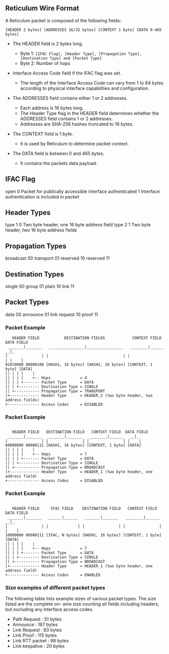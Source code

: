 ## Reticulum Wire Format

A Reticulum packet is composed of the following fields:

```
[HEADER 2 bytes] [ADDRESSES 16/32 bytes] [CONTEXT 1 byte] [DATA 0-465 bytes]
```

- The HEADER field is 2 bytes long.

  - Byte 1: `[IFAC Flag], [Header Type], [Propagation Type], [Destination Type] and [Packet Type]`
  - Byte 2: Number of hops

- Interface Access Code field if the IFAC flag was set.

  - The length of the Interface Access Code can vary from
    1 to 64 bytes according to physical interface
    capabilities and configuration.

- The ADDRESSES field contains either 1 or 2 addresses.

  - Each address is 16 bytes long.
  - The Header Type flag in the HEADER field determines
    whether the ADDRESSES field contains 1 or 2 addresses.
  - Addresses are SHA-256 hashes truncated to 16 bytes.

- The CONTEXT field is 1 byte.

  - It is used by Reticulum to determine packet context.

- The DATA field is between 0 and 465 bytes.
  - It contains the packets data payload.

## IFAC Flag

open 0 Packet for publically accessible interface
authenticated 1 Interface authentication is included in packet

## Header Types

type 1 0 Two byte header, one 16 byte address field
type 2 1 Two byte header, two 16 byte address fields

## Propagation Types

broadcast 00
transport 01
reserved 10
reserved 11

## Destination Types

single 00
group 01
plain 10
link 11

## Packet Types

data 00
announce 01
link request 10
proof 11

### Packet Example

```
   HEADER FIELD           DESTINATION FIELDS            CONTEXT FIELD  DATA FIELD
 _______|_______   ________________|________________   ________|______   __|_
|               | |                                 | |               | |    |
01010000 00000100 [HASH1, 16 bytes] [HASH2, 16 bytes] [CONTEXT, 1 byte] [DATA]
|| | | |    |
|| | | |    +-- Hops             = 4
|| | | +------- Packet Type      = DATA
|| | +--------- Destination Type = SINGLE
|| +----------- Propagation Type = TRANSPORT
|+------------- Header Type      = HEADER_2 (two byte header, two address fields)
+-------------- Access Codes     = DISABLED
```

### Packet Example

```

   HEADER FIELD   DESTINATION FIELD   CONTEXT FIELD  DATA FIELD
 _______|_______   _______|_______   ________|______   __|_
|               | |               | |               | |    |
00000000 00000111 [HASH1, 16 bytes] [CONTEXT, 1 byte] [DATA]
|| | | |    |
|| | | |    +-- Hops             = 7
|| | | +------- Packet Type      = DATA
|| | +--------- Destination Type = SINGLE
|| +----------- Propagation Type = BROADCAST
|+------------- Header Type      = HEADER_1 (two byte header, one address field)
+-------------- Access Codes     = DISABLED
```

### Packet Example

```

   HEADER FIELD     IFAC FIELD    DESTINATION FIELD   CONTEXT FIELD  DATA FIELD
 _______|_______   ______|______   _______|_______   ________|______   __|_
|               | |             | |               | |               | |    |
10000000 00000111 [IFAC, N bytes] [HASH1, 16 bytes] [CONTEXT, 1 byte] [DATA]
|| | | |    |
|| | | |    +-- Hops             = 7
|| | | +------- Packet Type      = DATA
|| | +--------- Destination Type = SINGLE
|| +----------- Propagation Type = BROADCAST
|+------------- Header Type      = HEADER_1 (two byte header, one address field)
+-------------- Access Codes     = ENABLED
```

### Size examples of different packet types

The following table lists example sizes of various
packet types. The size listed are the complete on-
wire size counting all fields including headers,
but excluding any interface access codes.

- Path Request : 51 bytes
- Announce : 167 bytes
- Link Request : 83 bytes
- Link Proof : 115 bytes
- Link RTT packet : 99 bytes
- Link keepalive : 20 bytes
